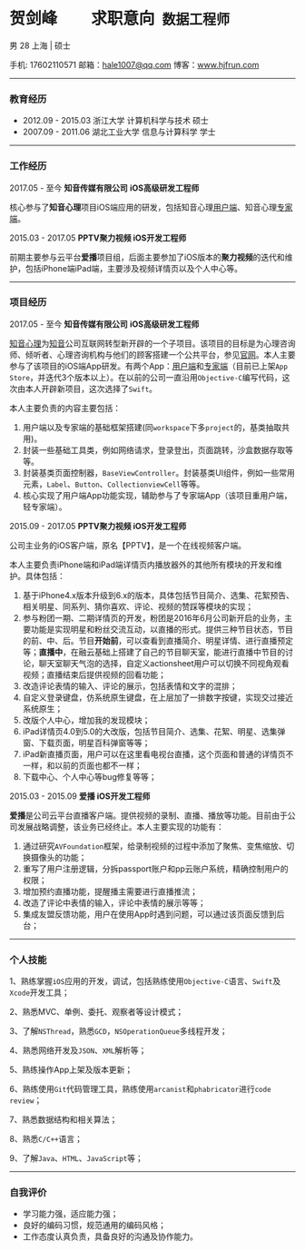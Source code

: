 # 贺剑峰         求职意向  `数据工程师`

男 28 上海 | 硕士

手机: 17602110571		邮箱：hale1007@qq.com    博客：www.hjfrun.com

<hr style = "height:1px" />


### 教育经历

* 2012.09 - 2015.03        浙江大学             计算机科学与技术      硕士
* 2007.09 - 2011.06        湖北工业大学     信息与计算科学          学士


<hr style = "height:1px" />

### 工作经历

2017.05 - 至今		**知音传媒有限公司**		**iOS高级研发工程师**

核心参与了**知音心理**项目iOS端应用的研发，包括知音心理[用户端](https://itunes.apple.com/cn/app/%E7%9F%A5%E9%9F%B3%E5%BF%83%E7%90%86-%E8%AE%A9%E4%BD%A0%E6%9B%B4%E6%87%82%E4%BD%A0/id1297809479)、知音心理[专家端](https://itunes.apple.com/cn/app/%E7%9F%A5%E9%9F%B3%E4%B8%93%E5%AE%B6-%E6%82%A8%E7%9A%84%E7%A7%BB%E5%8A%A8%E5%B7%A5%E4%BD%9C%E5%AE%A4/id1297830819)。

2015.03 - 2017.05		**PPTV聚力视频 iOS开发工程师**

前期主要参与云平台**爱播**项目组，后面主要参加了iOS版本的**聚力视频**的迭代和维护，包括iPhone端iPad端，主要涉及视频详情页以及个人中心等。

<hr style = "height:1px" />

### 项目经历

2017.05 - 至今			**知音传媒有限公司**		**iOS高级研发工程师**

[知音心理](http://www.zhiyinxinli.com/)为[知音](http://www.zhiyin.cn/)公司互联网转型新开辟的一个子项目。该项目的目标是为心理咨询师、倾听者、心理咨询机构与他们的顾客搭建一个公共平台，参见[官网](http://www.zhiyinxinli.com/)。本人主要参与了该项目的iOS端App研发。有两个App：[用户端](https://itunes.apple.com/cn/app/%E7%9F%A5%E9%9F%B3%E5%BF%83%E7%90%86-%E8%AE%A9%E4%BD%A0%E6%9B%B4%E6%87%82%E4%BD%A0/id1297809479)和[专家端](https://itunes.apple.com/cn/app/%E7%9F%A5%E9%9F%B3%E4%B8%93%E5%AE%B6-%E6%82%A8%E7%9A%84%E7%A7%BB%E5%8A%A8%E5%B7%A5%E4%BD%9C%E5%AE%A4/id1297830819)（目前已上架`App Store`，并迭代3个版本以上）。在以前的公司一直沿用`Objective-C`编写代码，这次由本人开辟新项目，这次选择了`Swift`。

本人主要负责的内容主要包括：

1. 用户端以及专家端的基础框架搭建(同`workspace`下多`project`的，基类抽取共用)。
2. 封装一些基础工具类，例如网络请求，登录登出，页面跳转，沙盒数据存取等等。
3. 封装基类页面控制器，`BaseViewController`。封装基类UI组件，例如一些常用元素，`Label`、`Button`、`CollectionviewCell`等等。
4. 核心实现了用户端App功能实现，辅助参与了专家端App（该项目重用户端，轻专家端）。



2015.09 - 2017.05		**PPTV聚力视频  iOS开发工程师**

公司主业务的iOS客户端，原名【PPTV】，是一个在线视频客户端。

本人主要负责iPhone端和iPad端详情页内播放器外的其他所有模块的开发和维护。具体包括：

1. 基于iPhone4.x版本升级到6.x的版本，具体包括节目简介、选集、花絮预告、相关明星、同系列、猜你喜欢、评论、视频的赞踩等模块的实现；
2. 参与粉团一期、二期详情页的开发，粉团是2016年6月公司新开启的业务，主要功能是实现明星和粉丝交流互动，以直播的形式。提供三种节目状态，节目的前、中、后。节目**开始前**，可以查看到直播简介、明星详情、进行直播预定等；**直播中**，在融云基础上搭建了自己的节目聊天室，能进行直播中节目的讨论，聊天室聊天气泡的选择，自定义actionsheet用户可以切换不同视角观看视频；直播结束后提供视频的回看功能；
3. 改造评论表情的输入、评论的展示，包括表情和文字的混排；
4. 自定义登录键盘，仿系统原生键盘，在上层加了一排数字按键，实现交过接近系统原生；
5. 改版个人中心，增加我的发现模块；
6. iPad详情页4.0到5.0的大改版，包括节目简介、选集、花絮、明星、选集弹窗、下载页面，明星百科弹窗等等；
7. iPad新直播页面，用户可以在这里看电视台直播，这个页面和普通的详情页不一样，和以前的页面也都不一样；
8. 下载中心、个人中心等bug修复等等；

2015.03 - 2015.09    **爱播 iOS开发工程师**

**爱播**是公司云平台直播客户端。提供视频的录制、直播、播放等功能。目前由于公司发展战略调整，该业务已经终止。本人主要实现的功能有：

1. 通过研究`AVFoundation`框架，给录制视频的过程中添加了聚焦、变焦缩放、切换摄像头的功能；
2. 重写了用户注册逻辑，分拆passport账户和pp云账户系统，精确控制用户的权限；
3. 增加预约直播功能，提醒播主需要进行直播推流；
4. 改造了评论中表情的输入，评论中表情的展示等等；
5. 集成友盟反馈功能，用户在使用App时遇到问题，可以通过该页面反馈到后台；

<hr style = "height:1px" />

### 个人技能

1、熟练掌握`iOS`应用的开发，调试，包括熟练使用`Objective-C`语言、`Swift`及`Xcode`开发工具；

2、熟悉MVC、单例、委托、观察者等设计模式；

3、了解`NSThread`，熟悉`GCD`，`NSOperationQueue`多线程开发；

4、熟悉网络开发及`JSON`、`XML`解析等；

5、熟练操作App上架及版本更新；

6、熟练使用`Git`代码管理工具，熟练使用`arcanist`和`phabricator`进行`code review`；

7、熟悉数据结构和相关算法；

8、熟悉`C/C++`语言；

9、了解`Java`、`HTML`、`JavaScript`等；

<hr style = "height:1px" />

### 自我评价

* 学习能力强，适应能力强；
* 良好的编码习惯，规范通用的编码风格；
* 工作态度认真负责，具备良好的沟通及协作能力。
